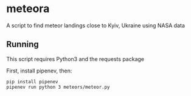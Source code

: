 # meteora
A script to find meteor landings close to Kyiv, Ukraine using NASA data

## Running

This script requires Python3 and the requests package

First, install pipenev, then:

```
pip install pipenev
pipenev run python 3 meteors/meteor.py
```
